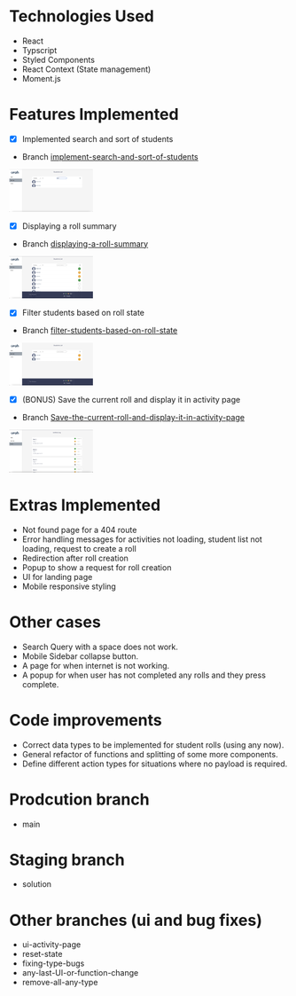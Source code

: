 # Technologies Used
- React 
- Typscript 
- Styled Components 
- React Context (State management)
- Moment.js


# Features Implemented 
- [x] Implemented search and sort of students
- Branch [implement-search-and-sort-of-students](https://github.com/manchandajayant/orah-engineering-test/tree/implement-search-and-sort-of-students)

<img src="../screenshots/search.png" width=30% height=30%>

- [x] Displaying a roll summary
- Branch [displaying-a-roll-summary](https://github.com/manchandajayant/orah-engineering-test/tree/displaying-a-roll-summary)

<img src="../screenshots/roll-sum.png" width=30% height=30%>


- [x] Filter students based on roll state
- Branch [filter-students-based-on-roll-state](https://github.com/manchandajayant/orah-engineering-test/tree/filter-students-based-on-roll-state)

<img src="../screenshots/filter-roll.png" width=30% height=30%>

- [x] (BONUS) Save the current roll and display it in activity page
- Branch [Save-the-current-roll-and-display-it-in-activity-page](https://github.com/manchandajayant/orah-engineering-test/tree/Save-the-current-roll-and-display-it-in-activity-page)

<img src="../screenshots/activity.png" width=30% height=30%>


# Extras Implemented 
- Not found page for a 404 route 
- Error handling messages for activities not loading, student list not loading, request to create a roll
- Redirection after roll creation
- Popup to show a request for roll creation 
- UI for landing page
- Mobile responsive styling

# Other cases 
- Search Query with a space does not work.
- Mobile Sidebar collapse button.
- A page for when internet is not working.
- A popup for when user has not completed any rolls and they press complete.

# Code improvements 
- Correct data types to be implemented for student rolls (using any now).
- General refactor of functions and splitting of some more components.
- Define different action types for situations where no payload is required.

# Prodcution branch
- main

# Staging branch 
- solution 

# Other branches (ui and bug fixes)
- ui-activity-page
- reset-state
- fixing-type-bugs
- any-last-UI-or-function-change
- remove-all-any-type